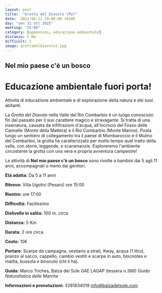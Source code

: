 ```yaml
---
layout: post
title:  "Grotta del Diavolo (PU)"
date:  2022-04-21 19:00:00 +0100
day: "ven 31 ott 2025"
meeting: "15:00"
category: [appennino, educazione-ambientale]
distanza: 5 Km
difficult: 1
image: grottadeldiavolo1.jpg
---
```


## Nel mio paese c'è un bosco

# Educazione ambientale fuori porta! 

Attività di educazione ambientale e di esplorazione della natura e dei suoi abitanti.

La *Grotta del Diavolo* nella Valle del Rio Combarbio è un luogo conosciuto fin dal passato per il suo carattere magico e stravagante. Si tratta di una insenatura, causata da infiltrazioni d'acqua, all'incrocio del Fosso delle Cannelle (Monte della Mattera) e il Rio Combarbio (Monte Marino).
Posta lungo un sentiero di collegamento tra il paese di Mombaroccio e il Mulino del Combarbio, la grotta ha caratterizzato per molto tempo quel tratto della valle, con storie, leggende, e scaramanzie.
Esploreremo l'ambiente circostante la grotta con una vera e propria avventura campestre!

Le attività di **Nel mio paese c'è un bosco** sono rivolte a bambini dai 5 agli 11 anni, accompagnati o meno dai genitori.

**Età adatta:** Da 5 a 11 anni 

**Ritrovo:** Villa Ugolini (Pesaro) ore 15:00 

**Rientro:** ore 17:00

**Difficoltà:** Facilissimo 

**Dislivello in salita:**  100 m. circa

**Distanza:** 5 Km

**Durata:** 2 ore circa

**Costo:** 10€ 

**Portare:** Scarpe da campagna, vestiario a strati, Kway, acqua (1 litro), pranzo al sacco, cappello, cambio vestiti e scarpe in auto, blocnotes e matita, bussola e binocolo (chi li ha). 

**Guida:** Marco Triches, Balza del Sole GAE LAGAP (tessera n.368)
*Guida Naturalistica delle Marche*

**Informazioni e prenotazioni:** 3281834019 info@balzadelsole.com
